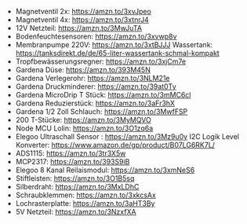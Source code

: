 * Magnetventil 2x: https://amzn.to/3xvJpeo
* Magnetventil 4x: https://amzn.to/3xtnrJ4
* 12V Netzteil: https://amzn.to/3MwJuTA
* Bodenfeuchtesensoren: https://amzn.to/3xvwp8v
* Membranpumpe 220V: https://amzn.to/3xtBJJJ
Wassertank: https://tanksdirekt.de/de/65-liter-wassertank-schmal-kompakt
* Tropfbewässerungsregner: https://amzn.to/3xjCm7e
* Gardena Düse: https://amzn.to/393M45N
* Gardena Verlegerohr: https://amzn.to/3NLM21e
* Gardena Druckminderer: https://amzn.to/39at0Ty
* Gardena MicroDrip T Stück: https://amzn.to/3mMC6cl
* Gardena Reduzierstück: https://amzn.to/3aFr3hX
* Gardena 1/2 Zoll Schlauch: https://amzn.to/3MwfFSP
* 200 T-Stücke: https://amzn.to/3MyMQVO
* Node MCU Lolin: https://amzn.to/3O1zq6a
* Elegoo Ultraschall Sensor : https://amzn.to/3Mz9u0y
I2C Logik Level Konverter: https://www.amazon.de/gp/product/B07LG6RK7L/
* ADS1115: https://amzn.to/3tr3X5w
* MCP2317: https://amzn.to/393S9iB
* Elegoo 8 Kanal Reilaismodul: https://amzn.to/3xmNeS6
* Stiftleisten: https://amzn.to/3O1B5sq
* Silberdraht: https://amzn.to/3MxLDhC
* Schraubklemmen: https://amzn.to/3xkcsAx
* Lochrasterplatte: https://amzn.to/3aHT3By
* 5V Netzteil: https://amzn.to/3NzxfXA


